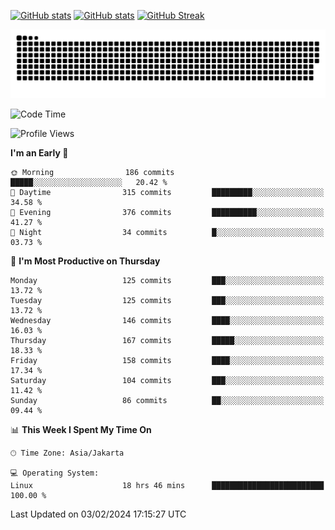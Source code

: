 [![GitHub stats](https://github-readme-stats.vercel.app/api?username=aurelioklv&card_width=500&show_icons=true&rank_icon=github&theme=solarized-dark#gh-dark-mode-only)](https://github.com/anuraghazra/github-readme-stats#gh-dark-mode-only)
[![GitHub stats](https://github-readme-stats.vercel.app/api?username=aurelioklv&card_width=500&show_icons=true&rank_icon=github&theme=buefy#gh-light-mode-only)](https://github.com/anuraghazra/github-readme-stats#gh-light-mode-only)
[![GitHub Streak](https://streak-stats.demolab.com/?user=aurelioklv&card_width=336&theme=solarized-dark)](https://git.io/streak-stats)

<picture>
  <source media="(prefers-color-scheme: dark)" srcset="https://raw.githubusercontent.com/aurelioklv/aurelioklv/snake-output/github-contribution-grid-snake-dark.svg">
  <source media="(prefers-color-scheme: light)" srcset="https://raw.githubusercontent.com/aurelioklv/aurelioklv/snake-output/github-contribution-grid-snake.svg">
  <img alt="github contribution grid snake animation" src="https://raw.githubusercontent.com/aurelioklv/aurelioklv/snake-output/github-contribution-grid-snake.svg">
</picture>

<!--START_SECTION:waka-->
![Code Time](http://img.shields.io/badge/Code%20Time-421%20hrs%208%20mins-blue)

![Profile Views](http://img.shields.io/badge/Profile%20Views-2-blue)

**I'm an Early 🐤** 

```text
🌞 Morning                186 commits         █████░░░░░░░░░░░░░░░░░░░░   20.42 % 
🌆 Daytime                315 commits         █████████░░░░░░░░░░░░░░░░   34.58 % 
🌃 Evening                376 commits         ██████████░░░░░░░░░░░░░░░   41.27 % 
🌙 Night                  34 commits          █░░░░░░░░░░░░░░░░░░░░░░░░   03.73 % 
```
📅 **I'm Most Productive on Thursday** 

```text
Monday                   125 commits         ███░░░░░░░░░░░░░░░░░░░░░░   13.72 % 
Tuesday                  125 commits         ███░░░░░░░░░░░░░░░░░░░░░░   13.72 % 
Wednesday                146 commits         ████░░░░░░░░░░░░░░░░░░░░░   16.03 % 
Thursday                 167 commits         █████░░░░░░░░░░░░░░░░░░░░   18.33 % 
Friday                   158 commits         ████░░░░░░░░░░░░░░░░░░░░░   17.34 % 
Saturday                 104 commits         ███░░░░░░░░░░░░░░░░░░░░░░   11.42 % 
Sunday                   86 commits          ██░░░░░░░░░░░░░░░░░░░░░░░   09.44 % 
```


📊 **This Week I Spent My Time On** 

```text
🕑︎ Time Zone: Asia/Jakarta

💻 Operating System: 
Linux                    18 hrs 46 mins      █████████████████████████   100.00 % 
```


 Last Updated on 03/02/2024 17:15:27 UTC
<!--END_SECTION:waka-->

